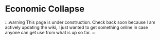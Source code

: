 # Economic Collapse

:::warning
This page is under construction. Check back soon because I am actively updating the wiki, I just wanted to get something online in case anyone can get use from what is up so far.
:::
